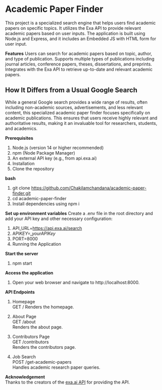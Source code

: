 # Academic Paper Finder

This project is a specialized search engine that helps users find academic papers on specific topics. It utilizes the Exa API to provide relevant academic papers based on user inputs. The application is built using Node.js and Express, and it includes an Embedded JS with HTML form for user input.

**Features**
Users can search for academic papers based on topic, author, and type of publication.
Supports multiple types of publications including journal articles, conference papers, theses, dissertations, and preprints.
Integrates with the Exa API to retrieve up-to-date and relevant academic papers.

## How It Differs from a Usual Google Search

While a general Google search provides a wide range of results, often including non-academic sources, advertisements, and less relevant content, this specialized academic paper finder focuses specifically on academic publications. This ensures that users receive highly relevant and authoritative results, making it an invaluable tool for researchers, students, and academics.

**Prerequisites**

1. Node.js (version 14 or higher recommended)
2. npm (Node Package Manager)
3. An external API key (e.g., from api.exa.ai)
4. Installation
5. Clone the repository

**bash**

1. git clone https://github.com/Chakilamchandana/academic-paper-finder.git
2. cd academic-paper-finder
3. Install dependencies using npm i

**Set up environment variables**
Create a .env file in the root directory and add your API key and other necessary configuration:

1. API_URL=https://api.exa.ai/search
2. API*KEY=\_yourAPIKey*
3. PORT=8000
4. Running the Application

**Start the server**

1. npm start

**Access the application**

1. Open your web browser and navigate to http://localhost:8000.

**API Endpoints**

1. Homepage  
   GET /
   Renders the homepage.

2. About Page  
   GET /about  
   Renders the about page.

3. Contributors Page  
   GET /contributors  
   Renders the contributors page.

4. Job Search  
   POST /get-academic-papers  
   Handles academic research paper queries.

**Acknowledgement**  
Thanks to the creators of the [exa.ai API](https://dashboard.exa.ai/playground/search) for providing the API.
